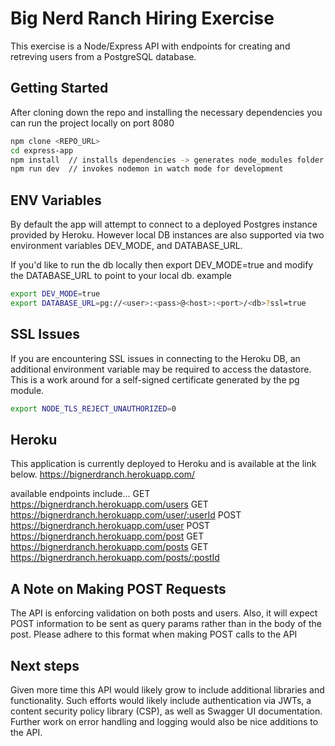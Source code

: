 # Big Nerd Ranch Hiring Exercise

This exercise is a Node/Express API with endpoints for creating and retreving users from a PostgreSQL database.

## Getting Started

After cloning down the repo and installing the necessary dependencies you can run the project locally on port 8080

```bash
npm clone <REPO_URL>
cd express-app
npm install  // installs dependencies -> generates node_modules folder
npm run dev  // invokes nodemon in watch mode for development
```

## ENV Variables

By default the app will attempt to connect to a deployed Postgres instance provided by Heroku. However local DB instances are also supported via two environment variables DEV_MODE, and DATABASE_URL.

If you'd like to run the db locally then export DEV_MODE=true and modify the DATABASE_URL to point to your local db.
example

```bash
export DEV_MODE=true
export DATABASE_URL=pg://<user>:<pass>@<host>:<port>/<db>?ssl=true
```

## SSL Issues

If you are encountering SSL issues in connecting to the Heroku DB, an additional environment variable may be required to access the datastore. This is a work around for a self-signed certificate generated by the pg module.

```bash
export NODE_TLS_REJECT_UNAUTHORIZED=0
```

## Heroku

This application is currently deployed to Heroku and is available at the link below.
https://bignerdranch.herokuapp.com/

available endpoints include...
GET https://bignerdranch.herokuapp.com/users
GET https://bignerdranch.herokuapp.com/user/:userId
POST https://bignerdranch.herokuapp.com/user
POST https://bignerdranch.herokuapp.com/post
GET https://bignerdranch.herokuapp.com/posts
GET https://bignerdranch.herokuapp.com/posts/:postId

## A Note on Making POST Requests

The API is enforcing validation on both posts and users. Also, it will expect POST information to be sent as query params rather than in the body of the post. Please adhere to this format when making POST calls to the API

## Next steps

Given more time this API would likely grow to include additional libraries and functionality.
Such efforts would likely include authentication via JWTs, a content security policy library (CSP), as well as Swagger UI documentation. Further work on error handling and logging would also be nice additions to the API.
